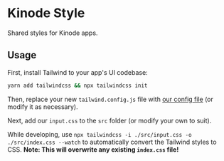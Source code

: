 # Kinode Style
Shared styles for Kinode apps.

## Usage

First, install Tailwind to your app's UI codebase:

```sh
yarn add tailwindcss && npx tailwindcss init
```

Then, replace your new `tailwind.config.js` file with [our config file](./tailwind.config.js) (or modify it as necessary).

Next, add our `input.css` to the `src` folder (or modify your own to suit).

While developing, use `npx tailwindcss -i ./src/input.css -o ./src/index.css --watch` to automatically convert the Tailwind styles to CSS. 
**Note: This will overwrite any existing `index.css` file!**
